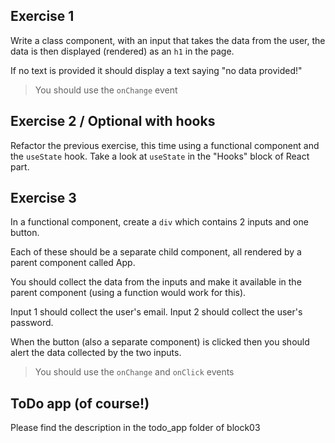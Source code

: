 ## Exercise 1

Write a class component, with an input that takes the data from the user, the data is then displayed (rendered) as an `h1` in the page.

If no text is provided it should display a text saying "no data provided!" 

> You should use the `onChange` event

## Exercise 2 / Optional with hooks

Refactor the previous exercise, this time using a functional component and the `useState` hook. Take a look at `useState` in the "Hooks" block of React part. 

## Exercise 3

In a functional component, create a `div` which contains 2 inputs and one button.

Each of these should be a separate child component, all rendered by a parent component called App.

You should collect the data from the inputs and make it available in the parent component (using a function would work for this).

Input 1 should collect the user's email.
Input 2 should collect the user's password.

When the button (also a separate component) is clicked then you should alert the data collected by the two inputs.

> You should use the `onChange` and `onClick` events

## ToDo app (of course!)

Please find the description in the todo_app folder of block03

